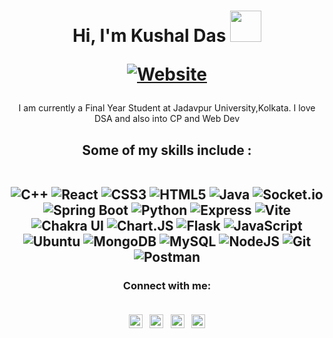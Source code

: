 

<h1 align="center">Hi, I'm Kushal Das 
  <img src="https://media.giphy.com/media/hvRJCLFzcasrR4ia7z/giphy.gif" height="50px" />
  

  
[![Website](https://img.shields.io/badge/Jadavpur-CSE-green?style=flat-square)](https://google.com) </h1>

<p align="center"> I am currently a Final Year Student at Jadavpur University,Kolkata. I love DSA and also into CP and Web Dev </p>

<h2 align="center">
Some of my skills include :
  <br>

  <br>
  
![C++](https://img.shields.io/badge/c++-%2300599C.svg?style=for-the-badge&logo=c%2B%2B&logoColor=white)
![React](https://img.shields.io/badge/React-20232A?style=for-the-badge&logo=react&logoColor=61DAFB)
  ![CSS3](https://img.shields.io/badge/css3-%231572B6.svg?style=for-the-badge&logo=css3&logoColor=white)
  ![HTML5](https://img.shields.io/badge/html5-%23E34F26.svg?style=for-the-badge&logo=html5&logoColor=white)
  ![Java](https://img.shields.io/badge/java-%23ED8B00.svg?style=for-the-badge&logo=java&logoColor=white)
  ![Socket.io](https://img.shields.io/badge/Socket.io-010101?&style=for-the-badge&logo=Socket.io&logoColor=white)
  ![Spring Boot](https://img.shields.io/badge/Spring_Boot-F2F4F9?style=for-the-badge&logo=spring-boot)
  ![Python](https://img.shields.io/badge/python-3670A0?style=for-the-badge&logo=python&logoColor=ffdd54)
  ![Express](https://img.shields.io/badge/Express%20js-000000?style=for-the-badge&logo=express&logoColor=white)
  ![Vite](https://img.shields.io/badge/Vite-B73BFE?style=for-the-badge&logo=vite&logoColor=FFD62E)
  ![Chakra UI](https://img.shields.io/badge/Chakra--UI-319795?style=for-the-badge&logo=chakra-ui&logoColor=white)
  ![Chart.JS](https://img.shields.io/badge/Chart%20js-FF6384?style=for-the-badge&logo=chartdotjs&logoColor=white)
  ![Flask](https://img.shields.io/badge/Flask-000000?style=for-the-badge&logo=flask&logoColor=white)
  ![JavaScript](https://img.shields.io/badge/javascript-%23323330.svg?style=for-the-badge&logo=javascript&logoColor=%23F7DF1E)
  ![Ubuntu](https://img.shields.io/badge/Ubuntu-E95420?style=for-the-badge&logo=ubuntu&logoColor=white)
  ![MongoDB](https://img.shields.io/badge/MongoDB-4EA94B?style=for-the-badge&logo=mongodb&logoColor=white)
  ![MySQL](https://img.shields.io/badge/MySQL-005C84?style=for-the-badge&logo=mysql&logoColor=white)
  ![NodeJS](https://img.shields.io/badge/Node%20js-339933?style=for-the-badge&logo=nodedotjs&logoColor=white)
  ![Git](https://img.shields.io/badge/git-%23F05033.svg?style=for-the-badge&logo=git&logoColor=white)
  ![Postman](https://img.shields.io/badge/Postman-FF6C37?style=for-the-badge&logo=Postman&logoColor=white)
 
  </h2>


 


<h3 align="center"> Connect with me:
  <br><br>
  
[<img align="center" alt="codeSTACKr.com" width="22px" src="https://www.svgrepo.com/show/305880/codechef.svg" color="white" />][website]
  &nbsp;
[<img align="center" alt="codeSTACKr | Twitter" width="22px" src="https://cdn.jsdelivr.net/npm/simple-icons@v3/icons/facebook.svg" />][twitter]
  &nbsp;
[<img align="center" alt="codeSTACKr | LinkedIn" width="22px" src="https://cdn.jsdelivr.net/npm/simple-icons@v3/icons/linkedin.svg" />][linkedin]
&nbsp;
  [<img align="center" alt="codeSTACKr | Leetcode" width="22px" src="https://cdn.jsdelivr.net/npm/simple-icons@v3/icons/leetcode.svg" />][leetcode]

  <br />




<!-- This section you create this variables that are used above -->
[website]: https://www.codechef.com/users/kushal12345
[twitter]: https://www.facebook.com/profile.php?id=100067024542330
[linkedin]: https://www.linkedin.com/in/kushal-das-3936b3211/
[leetcode]: https://leetcode.com/kushaldas30102002/
  
